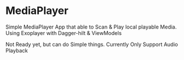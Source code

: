 # MediaPlayer
Simple MediaPlayer App that able to Scan &amp; Play local playable Media. Using Exoplayer with Dagger-hilt &amp; ViewModels

Not Ready yet, but can do Simple things.
Currently Only Support Audio Playback
